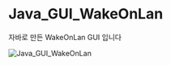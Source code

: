 # Java_GUI_WakeOnLan

자바로 만든 WakeOnLan GUI 입니다

![Java_GUI_WakeOnLan](https://user-images.githubusercontent.com/45617447/99146552-90cd1a80-26bc-11eb-9960-462a5ced6d13.jpg)
